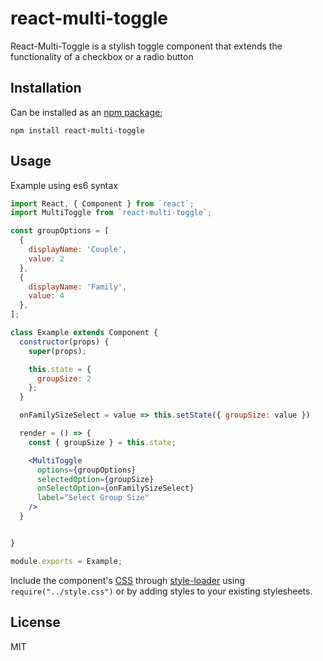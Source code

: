 # react-multi-toggle

React-Multi-Toggle is a stylish toggle component that extends the functionality of a checkbox or a radio button

Installation
------------

Can be installed as an [npm package](https://www.npmjs.com/package/react-multi-toggle);

```
npm install react-multi-toggle
```

Usage
-----
Example using es6 syntax

```jsx
import React, { Component } from `react`;
import MultiToggle from `react-multi-toggle`;

const groupOptions = [
  {
    displayName: 'Couple',
    value: 2
  },
  {
    displayName: 'Family',
    value: 4
  },
];

class Example extends Component {
  constructor(props) {
    super(props);

    this.state = {
      groupSize: 2
    };
  }

  onFamilySizeSelect = value => this.setState({ groupSize: value })

  render = () => {
    const { groupSize } = this.state;

    <MultiToggle
      options={groupOptions}
      selectedOption={groupSize}
      onSelectOption={onFamilySizeSelect}
      label="Select Group Size"
    />
  }


}

module.exports = Example;
```

Include the component's [CSS](./style.css) through [style-loader](https://www.npmjs.com/package/style-loader) using `require("../style.css")` or by adding styles to your existing stylesheets.

## License

MIT
